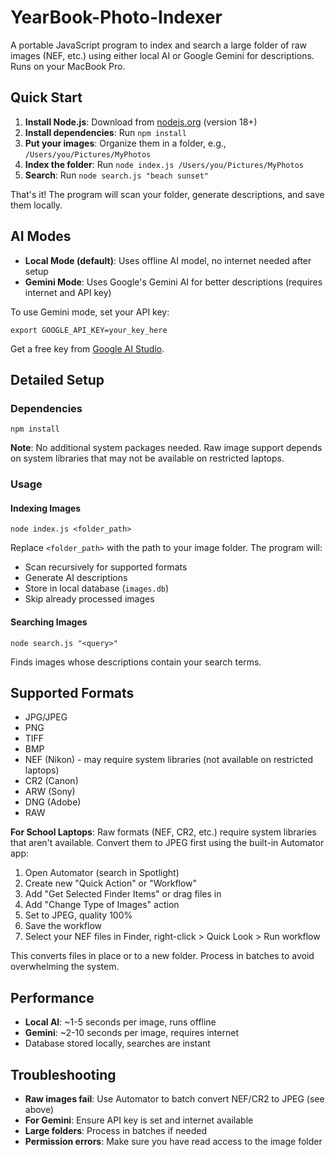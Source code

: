 # YearBook-Photo-Indexer

A portable JavaScript program to index and search a large folder of raw images (NEF, etc.) using either local AI or Google Gemini for descriptions. Runs on your MacBook Pro.

## Quick Start

1. **Install Node.js**: Download from [nodejs.org](https://nodejs.org/) (version 18+)
2. **Install dependencies**: Run `npm install`
3. **Put your images**: Organize them in a folder, e.g., `/Users/you/Pictures/MyPhotos`
4. **Index the folder**: Run `node index.js /Users/you/Pictures/MyPhotos`
5. **Search**: Run `node search.js "beach sunset"`

That's it! The program will scan your folder, generate descriptions, and save them locally.

## AI Modes

- **Local Mode (default)**: Uses offline AI model, no internet needed after setup
- **Gemini Mode**: Uses Google's Gemini AI for better descriptions (requires internet and API key)

To use Gemini mode, set your API key:
```
export GOOGLE_API_KEY=your_key_here
```
Get a free key from [Google AI Studio](https://makersuite.google.com/app/apikey).

## Detailed Setup

### Dependencies
```
npm install
```

**Note**: No additional system packages needed. Raw image support depends on system libraries that may not be available on restricted laptops.

### Usage

#### Indexing Images
```
node index.js <folder_path>
```
Replace `<folder_path>` with the path to your image folder. The program will:
- Scan recursively for supported formats
- Generate AI descriptions
- Store in local database (`images.db`)
- Skip already processed images

#### Searching Images
```
node search.js "<query>"
```
Finds images whose descriptions contain your search terms.

## Supported Formats

- JPG/JPEG
- PNG
- TIFF
- BMP
- NEF (Nikon) - may require system libraries (not available on restricted laptops)
- CR2 (Canon)
- ARW (Sony)
- DNG (Adobe)
- RAW

**For School Laptops**: Raw formats (NEF, CR2, etc.) require system libraries that aren't available. Convert them to JPEG first using the built-in Automator app:

1. Open Automator (search in Spotlight)
2. Create new "Quick Action" or "Workflow"
3. Add "Get Selected Finder Items" or drag files in
4. Add "Change Type of Images" action
5. Set to JPEG, quality 100%
6. Save the workflow
7. Select your NEF files in Finder, right-click > Quick Look > Run workflow

This converts files in place or to a new folder. Process in batches to avoid overwhelming the system.

## Performance

- **Local AI**: ~1-5 seconds per image, runs offline
- **Gemini**: ~2-10 seconds per image, requires internet
- Database stored locally, searches are instant

## Troubleshooting

- **Raw images fail**: Use Automator to batch convert NEF/CR2 to JPEG (see above)
- **For Gemini**: Ensure API key is set and internet available
- **Large folders**: Process in batches if needed
- **Permission errors**: Make sure you have read access to the image folder

